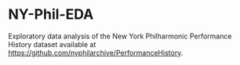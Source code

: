 # NY-Phil-EDA
Exploratory data analysis of the New York Philharmonic Performance History dataset available at https://github.com/nyphilarchive/PerformanceHistory.
